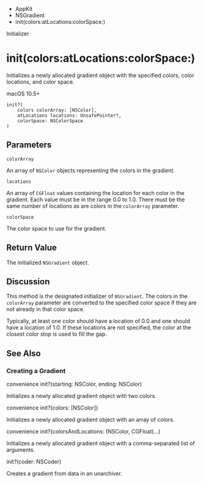 

- AppKit
- NSGradient
-  init(colors:atLocations:colorSpace:) 

Initializer

# init(colors:atLocations:colorSpace:)

Initializes a newly allocated gradient object with the specified colors, color locations, and color space.

macOS 10.5+

``` source
init?(
    colors colorArray: [NSColor],
    atLocations locations: UnsafePointer?,
    colorSpace: NSColorSpace
)
```

## Parameters 

`colorArray`  

An array of `NSColor` objects representing the colors in the gradient.

`locations`  

An array of `CGFloat` values containing the location for each color in the gradient. Each value must be in the range 0.0 to 1.0. There must be the same number of locations as are colors in the `colorArray` parameter.

`colorSpace`  

The color space to use for the gradient.

## Return Value

The initialized `NSGradient` object.

## Discussion

This method is the designated initializer of `NSGradient`. The colors in the `colorArray` parameter are converted to the specified color space if they are not already in that color space.

Typically, at least one color should have a location of 0.0 and one should have a location of 1.0. If these locations are not specified, the color at the closest color stop is used to fill the gap.

## See Also

### Creating a Gradient

convenience init?(starting: NSColor, ending: NSColor)

Initializes a newly allocated gradient object with two colors.

convenience init?(colors: [NSColor])

Initializes a newly allocated gradient object with an array of colors.

convenience init?(colorsAndLocations: (NSColor, CGFloat)...)

Initializes a newly allocated gradient object with a comma-separated list of arguments.

init?(coder: NSCoder)

Creates a gradient from data in an unarchiver.

